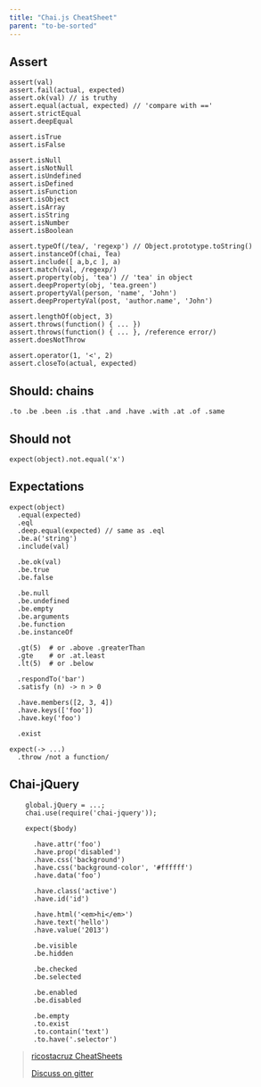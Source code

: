 ```yaml
---
title: "Chai.js CheatSheet"
parent: "to-be-sorted"
---
```


## Assert

    assert(val)
    assert.fail(actual, expected)
    assert.ok(val) // is truthy
    assert.equal(actual, expected) // 'compare with =='
    assert.strictEqual
    assert.deepEqual

    assert.isTrue
    assert.isFalse

    assert.isNull
    assert.isNotNull
    assert.isUndefined
    assert.isDefined
    assert.isFunction
    assert.isObject
    assert.isArray
    assert.isString
    assert.isNumber
    assert.isBoolean

    assert.typeOf(/tea/, 'regexp') // Object.prototype.toString()
    assert.instanceOf(chai, Tea)
    assert.include([ a,b,c ], a)
    assert.match(val, /regexp/)
    assert.property(obj, 'tea') // 'tea' in object
    assert.deepProperty(obj, 'tea.green')
    assert.propertyVal(person, 'name', 'John')
    assert.deepPropertyVal(post, 'author.name', 'John')

    assert.lengthOf(object, 3)
    assert.throws(function() { ... })
    assert.throws(function() { ... }, /reference error/)
    assert.doesNotThrow

    assert.operator(1, '<', 2)
    assert.closeTo(actual, expected)

## Should: chains

    .to .be .been .is .that .and .have .with .at .of .same

## Should not

    expect(object).not.equal('x')

## Expectations

    expect(object)
      .equal(expected)
      .eql
      .deep.equal(expected) // same as .eql
      .be.a('string')
      .include(val)

      .be.ok(val)
      .be.true
      .be.false

      .be.null
      .be.undefined
      .be.empty
      .be.arguments
      .be.function
      .be.instanceOf

      .gt(5)  # or .above .greaterThan
      .gte    # or .at.least
      .lt(5)  # or .below

      .respondTo('bar')
      .satisfy (n) -> n > 0

      .have.members([2, 3, 4])
      .have.keys(['foo'])
      .have.key('foo')

      .exist

    expect(-> ...)
      .throw /not a function/

## Chai-jQuery

        global.jQuery = ...;
        chai.use(require('chai-jquery'));

        expect($body)

          .have.attr('foo')
          .have.prop('disabled')
          .have.css('background')
          .have.css('background-color', '#ffffff')
          .have.data('foo')

          .have.class('active')
          .have.id('id')

          .have.html('<em>hi</em>')
          .have.text('hello')
          .have.value('2013')

          .be.visible
          .be.hidden

          .be.checked
          .be.selected

          .be.enabled
          .be.disabled

          .be.empty
          .to.exist
          .to.contain('text')
          .to.have('.selector')

> [ricostacruz CheatSheets](https://github.com/rstacruz/cheatsheets)
> 
> [Discuss on gitter](https://gitter.im/bothelp/testing)
